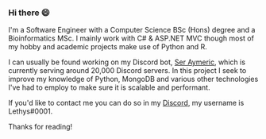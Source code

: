 ### Hi there 😄

I'm a Software Engineer with a Computer Science BSc (Hons) degree and a Bioinformatics MSc. I mainly work with C# & ASP.NET MVC though most of my hobby and academic projects make use of Python and R.

I can usually be found working on my Discord bot, [Ser Aymeric](https://seraymeric.com), which is currently serving around 20,000 Discord servers. In this project I seek to improve my knowledge of Python, MongoDB and various other technologies I've had to employ to make sure it is scalable and performant.

If you'd like to contact me you can do so in my [Discord](http://discord.gg/38GdPqK), my username is Lethys#0001.

Thanks for reading!
